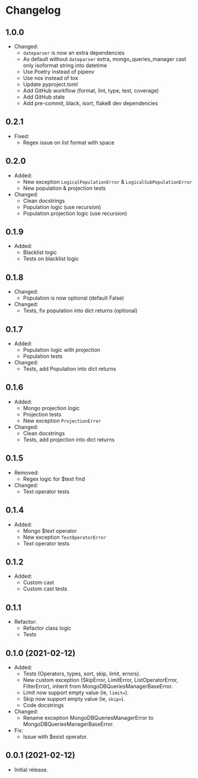 # Changelog

## 1.0.0
* Changed:
    - `dateparser` is now an extra dependencies
    - As default without `dateparser` extra, mongo_queries_manager cast only isoformat string into datetime
    - Use Poetry instead of pipenv
    - Use nox instead of tox
    - Update pyproject.toml
    - Add GitHub workflow (format, lint, type, test, coverage)
    - Add GitHub stale
    - Add pre-commit, black, isort, flake8 dev dependencies

## 0.2.1
* Fixed:
    - Regex issue on list format with space

## 0.2.0
* Added:
    - New exception `LogicalPopulationError` & `LogicalSubPopulationError`
    - New population & projection tests
* Changed:
    - Clean docstrings
    - Population logic (use recursion)
    - Population projection logic (use recursion)

## 0.1.9
* Added:
    - Blacklist logic
    - Tests on blacklist logic

## 0.1.8
* Changed:
    - Population is now optional (default False)
* Changed:
    - Tests, fix population into dict returns (optional)

## 0.1.7
* Added:
    - Population logic with projection
    - Population tests
* Changed:
    - Tests, add Population into dict returns

## 0.1.6
* Added:
    - Mongo projection logic
    - Projection tests
    - New exception `ProjectionError`
* Changed:
    - Clean docstrings
    - Tests, add projection into dict returns

## 0.1.5
* Removed:
    - Regex logic for $text find
* Changed:
    - Text operator tests

## 0.1.4
* Added:
    - Mongo $text operator
    - New exception `TextOperatorError`
    - Text operator tests

## 0.1.2
* Added:
    - Custom cast
    - Custom cast tests

## 0.1.1
* Refactor:
    - Refactor class logic
    - Tests

## 0.1.0 (2021-02-12)
* Added:
    - Tests (Operators, types, sort, skip, limit, errors).
    - New custom exception (SkipError, LimitError, ListOperatorError, FilterError), inherit from MongoDBQueriesManagerBaseError.
    - Limit now support empty value (ie, `limit=`).
    - Skip now support empty value (ie, `skip=`).
    - Code docstrings
* Changed:
    - Rename exception MongoDBQueriesManagerError to MongoDBQueriesManagerBaseError.
* Fix:
    - Issue with $exist operator.

## 0.0.1 (2021-02-12)
* Initial release.
